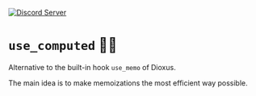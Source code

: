 [![Discord Server](https://img.shields.io/discord/899851952891002890.svg?logo=discord&style=flat-square)](https://discord.gg/sKJSVNSCDJ)

# `use_computed` 🦀🧠

Alternative to the built-in hook `use_memo` of Dioxus.

The main idea is to make memoizations the most efficient way possible.